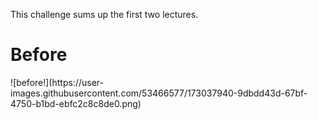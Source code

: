 This challenge sums up the first two lectures.
<h1>Before</h1>
![before!](https://user-images.githubusercontent.com/53466577/173037940-9dbdd43d-67bf-4750-b1bd-ebfc2c8c8de0.png)
